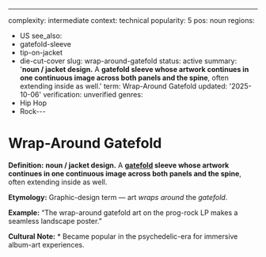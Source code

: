 ---
complexity: intermediate
context: technical
popularity: 5
pos: noun
regions:
- US
see_also:
- gatefold-sleeve
- tip-on-jacket
- die-cut-cover
slug: wrap-around-gatefold
status: active
summary: '**noun / jacket design.** A **gatefold sleeve whose artwork continues in
  one continuous image across both panels and the spine**, often extending inside
  as well.'
term: Wrap-Around Gatefold
updated: '2025-10-06'
verification: unverified
genres:
- Hip Hop
- Rock---

# Wrap-Around Gatefold

**Definition:** **noun / jacket design.** A **[gatefold](../g/gatefold.md) sleeve whose artwork continues in one continuous image across both panels and the spine**, often extending inside as well.

**Etymology:** Graphic-design term — art *wraps around* the *gatefold*.

**Example:** “The wrap-around gatefold art on the prog-rock LP makes a seamless landscape poster.”

**Cultural Note:** * Became popular in the psychedelic-era for immersive album-art experiences.

